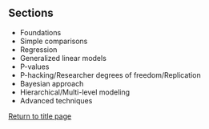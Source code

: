 ## Sections

* Foundations
* Simple comparisons
* Regression
* Generalized linear models
* P-values
* P-hacking/Researcher degrees of freedom/Replication
* Bayesian approach
* Hierarchical/Multi-level modeling
* Advanced techniques

[Return to title page](https://rettopnivek.github.io/Tutorials_for_statistics/)
